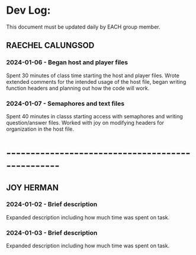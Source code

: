 # Dev Log:

This document must be updated daily by EACH group member.

## RAECHEL CALUNGSOD

### 2024-01-06 - Began host and player files
Spent 30 minutes of class time starting the host and player files. Wrote 
extended comments for the intended usage of the host file, began writing
function headers and planning out how the code will work.

### 2024-01-07 - Semaphores and text files
Spent 40 minutes in classs starting access with semaphores and writing
question/answer files. Worked with joy on modifying headers for 
organization in the host file.



# ------------------------------------------------- #

## JOY HERMAN 

### 2024-01-02 - Brief description
Expanded description including how much time was spent on task.

### 2024-01-03 - Brief description
Expanded description including how much time was spent on task.
